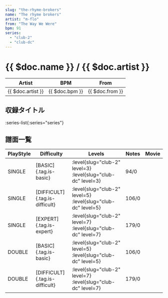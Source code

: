 ```yaml
---
slug: "the-rhyme-brokers"
name: "The rhyme brokers"
artist: "m-flo"
from: "The Way We Were"
bpm: 91
series:
  - "club-2"
  - "club-dc"
---
```


# {{ $doc.name }} / {{ $doc.artist }}

|Artist|BPM|From|
|------|---|----|
|{{ $doc.artist }}|{{ $doc.bpm }}|{{ $doc.from }}|

## 収録タイトル

:series-list{:series="series"}

## 譜面一覧

|PlayStyle|Difficulty|Levels|Notes|Movie|
|---------|----------|------|-----|-----|
|SINGLE|[BASIC]{.tag.is-basic}|<div class="field is-grouped is-grouped-multiline">:level{slug="club-2" level=3} :level{slug="club-dc" level=3}</div>|94/0||
|SINGLE|[DIFFICULT]{.tag.is-difficult}|<div class="field is-grouped is-grouped-multiline">:level{slug="club-2" level=5} :level{slug="club-dc" level=5}</div>|106/0||
|SINGLE|[EXPERT]{.tag.is-expert}|<div class="field is-grouped is-grouped-multiline">:level{slug="club-2" level=7} :level{slug="club-dc" level=7}</div>|179/0||
|DOUBLE|[BASIC]{.tag.is-basic}|<div class="field is-grouped is-grouped-multiline">:level{slug="club-2" level=5} :level{slug="club-dc" level=5}</div>|106/0||
|DOUBLE|[DIFFICULT]{.tag.is-difficult}|<div class="field is-grouped is-grouped-multiline">:level{slug="club-2" level=7} :level{slug="club-dc" level=7}</div>|179/0||
